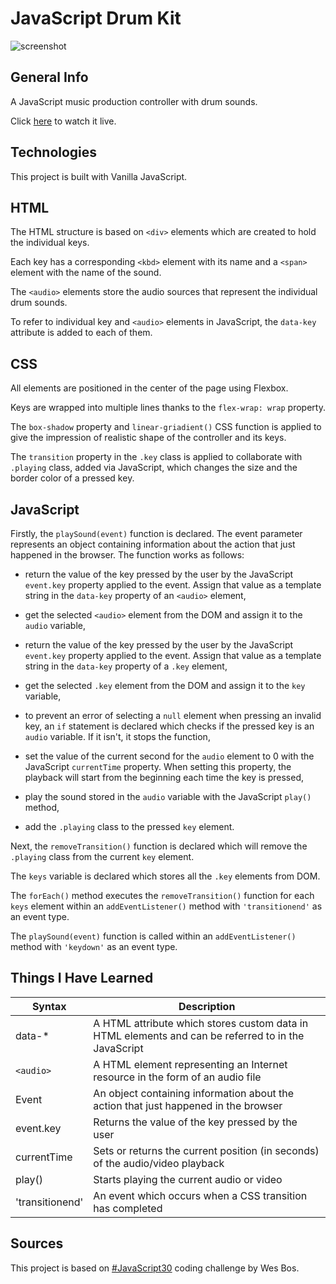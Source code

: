 # JavaScript Drum Kit

![screenshot](images/screenshot.jpg)

## General Info

A JavaScript music production controller with drum sounds.

Click [here](https://marekjanik.github.io/drum-kit/) to watch it live.

## Technologies

This project is built with Vanilla JavaScript.

## HTML

The HTML structure is based on `<div>` elements which are created to hold the individual keys.

Each key has a corresponding `<kbd>` element with its name and a `<span>` element with the name of the sound.

The `<audio>` elements store the audio sources that represent the individual drum sounds.

To refer to individual key and `<audio>` elements in JavaScript, the `data-key` attribute is added to each of them.

## CSS

All elements are positioned in the center of the page using Flexbox.

Keys are wrapped into multiple lines thanks to the `flex-wrap: wrap` property.

The `box-shadow` property and `linear-griadient()` CSS function is applied to give the impression of realistic shape of the controller and its keys.

The `transition` property in the `.key` class is applied to collaborate with `.playing` class, added via JavaScript, which changes the size and the border color of a pressed key.

## JavaScript

Firstly, the `playSound(event)` function is declared. The event parameter represents an object containing information about the action that just happened in the browser. The function works as follows:

- return the value of the key pressed by the user by the JavaScript `event.key` property applied to the event. Assign that value as a template string in the `data-key` property of an `<audio>` element,

- get the selected `<audio>` element from the DOM and assign it to the `audio` variable,

- return the value of the key pressed by the user by the JavaScript `event.key` property applied to the event. Assign that value as a template string in the `data-key` property of a `.key` element,

- get the selected `.key` element from the DOM and assign it to the `key` variable,

- to prevent an error of selecting a `null` element when pressing an invalid key, an `if` statement is declared which checks if the pressed key is an `audio` variable. If it isn't, it stops the function,

- set the value of the current second for the `audio` element to 0 with the JavaScript `currentTime` property. When setting this property, the playback will start from the beginning each time the key is pressed,

- play the sound stored in the `audio` variable with the JavaScript `play()` method,

- add the `.playing` class to the pressed `key` element.

Next, the `removeTransition()` function is declared which will remove the `.playing` class from the current `key` element.

The `keys` variable is declared which stores all the `.key` elements from DOM.

The `forEach()` method executes the `removeTransition()` function for each `keys` element within an `addEventListener()` method with `'transitionend'` as an event type.

The `playSound(event)` function is called within an `addEventListener()` method with `'keydown'` as an event type.

## Things I Have Learned

| Syntax          | Description                                                                                         |
| --------------- | --------------------------------------------------------------------------------------------------- |
| data-\*         | A HTML attribute which stores custom data in HTML elements and can be referred to in the JavaScript |
| `<audio>`       | A HTML element representing an Internet resource in the form of an audio file                       |
| Event           | An object containing information about the action that just happened in the browser                 |
| event.key       | Returns the value of the key pressed by the user                                                    |
| currentTime     | Sets or returns the current position (in seconds) of the audio/video playback                       |
| play()          | Starts playing the current audio or video                                                           |
| 'transitionend' | An event which occurs when a CSS transition has completed                                           |

## Sources

This project is based on [#JavaScript30](https://javascript30.com/) coding challenge by Wes Bos.
